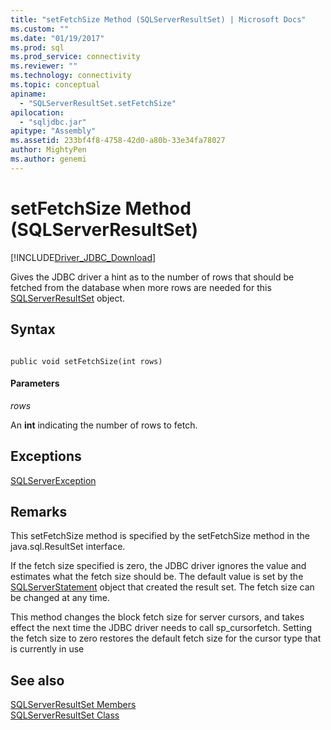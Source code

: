 ```yaml
---
title: "setFetchSize Method (SQLServerResultSet) | Microsoft Docs"
ms.custom: ""
ms.date: "01/19/2017"
ms.prod: sql
ms.prod_service: connectivity
ms.reviewer: ""
ms.technology: connectivity
ms.topic: conceptual
apiname: 
  - "SQLServerResultSet.setFetchSize"
apilocation: 
  - "sqljdbc.jar"
apitype: "Assembly"
ms.assetid: 233bf4f8-4758-42d0-a80b-33e34fa78027
author: MightyPen
ms.author: genemi
---
```

# setFetchSize Method (SQLServerResultSet)
[!INCLUDE[Driver_JDBC_Download](../../../includes/driver_jdbc_download.md)]

  Gives the JDBC driver a hint as to the number of rows that should be fetched from the database when more rows are needed for this [SQLServerResultSet](../../../connect/jdbc/reference/sqlserverresultset-class.md) object.  
  
## Syntax  
  
```  
  
public void setFetchSize(int rows)  
```  
  
#### Parameters  
 *rows*  
  
 An **int** indicating the number of rows to fetch.  
  
## Exceptions  
 [SQLServerException](../../../connect/jdbc/reference/sqlserverexception-class.md)  
  
## Remarks  
 This setFetchSize method is specified by the setFetchSize method in the java.sql.ResultSet interface.  
  
 If the fetch size specified is zero, the JDBC driver ignores the value and estimates what the fetch size should be. The default value is set by the [SQLServerStatement](../../../connect/jdbc/reference/sqlserverstatement-class.md) object that created the result set. The fetch size can be changed at any time.  
  
 This method changes the block fetch size for server cursors, and takes effect the next time the JDBC driver needs to call sp_cursorfetch. Setting the fetch size to zero restores the default fetch size for the cursor type that is currently in use  
  
## See also  
 [SQLServerResultSet Members](../../../connect/jdbc/reference/sqlserverresultset-members.md)   
 [SQLServerResultSet Class](../../../connect/jdbc/reference/sqlserverresultset-class.md)  
  
  
